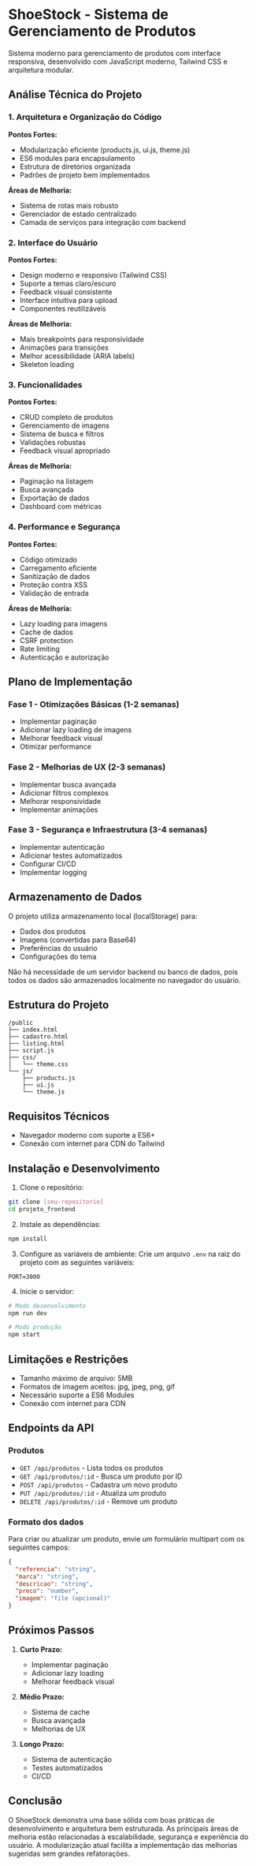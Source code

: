 # ShoeStock - Sistema de Gerenciamento de Produtos

Sistema moderno para gerenciamento de produtos com interface responsiva, desenvolvido com JavaScript moderno, Tailwind CSS e arquitetura modular.

## Análise Técnica do Projeto

### 1. Arquitetura e Organização do Código

**Pontos Fortes:**
- Modularização eficiente (products.js, ui.js, theme.js)
- ES6 modules para encapsulamento
- Estrutura de diretórios organizada
- Padrões de projeto bem implementados

**Áreas de Melhoria:**
- Sistema de rotas mais robusto
- Gerenciador de estado centralizado
- Camada de serviços para integração com backend

### 2. Interface do Usuário

**Pontos Fortes:**
- Design moderno e responsivo (Tailwind CSS)
- Suporte a temas claro/escuro
- Feedback visual consistente
- Interface intuitiva para upload
- Componentes reutilizáveis

**Áreas de Melhoria:**
- Mais breakpoints para responsividade
- Animações para transições
- Melhor acessibilidade (ARIA labels)
- Skeleton loading

### 3. Funcionalidades

**Pontos Fortes:**
- CRUD completo de produtos
- Gerenciamento de imagens
- Sistema de busca e filtros
- Validações robustas
- Feedback visual apropriado

**Áreas de Melhoria:**
- Paginação na listagem
- Busca avançada
- Exportação de dados
- Dashboard com métricas

### 4. Performance e Segurança

**Pontos Fortes:**
- Código otimizado
- Carregamento eficiente
- Sanitização de dados
- Proteção contra XSS
- Validação de entrada

**Áreas de Melhoria:**
- Lazy loading para imagens
- Cache de dados
- CSRF protection
- Rate limiting
- Autenticação e autorização

## Plano de Implementação

### Fase 1 - Otimizações Básicas (1-2 semanas)
- Implementar paginação
- Adicionar lazy loading de imagens
- Melhorar feedback visual
- Otimizar performance

### Fase 2 - Melhorias de UX (2-3 semanas)
- Implementar busca avançada
- Adicionar filtros complexos
- Melhorar responsividade
- Implementar animações

### Fase 3 - Segurança e Infraestrutura (3-4 semanas)
- Implementar autenticação
- Adicionar testes automatizados
- Configurar CI/CD
- Implementar logging

## Armazenamento de Dados

O projeto utiliza armazenamento local (localStorage) para:
- Dados dos produtos
- Imagens (convertidas para Base64)
- Preferências do usuário
- Configurações do tema

Não há necessidade de um servidor backend ou banco de dados, pois todos os dados são armazenados localmente no navegador do usuário.

## Estrutura do Projeto

```
/public
├── index.html
├── cadastro.html
├── listing.html
├── script.js
├── css/
│   └── theme.css
└── js/
    ├── products.js
    ├── ui.js
    └── theme.js
```

## Requisitos Técnicos

- Navegador moderno com suporte a ES6+
- Conexão com internet para CDN do Tailwind

## Instalação e Desenvolvimento

1. Clone o repositório:
```bash
git clone [seu-repositorio]
cd projeto_frontend
```

2. Instale as dependências:
```bash
npm install
```

3. Configure as variáveis de ambiente:
Crie um arquivo `.env` na raiz do projeto com as seguintes variáveis:
```env
PORT=3000
```

4. Inicie o servidor:
```bash
# Modo desenvolvimento
npm run dev

# Modo produção
npm start
```

## Limitações e Restrições

- Tamanho máximo de arquivo: 5MB
- Formatos de imagem aceitos: jpg, jpeg, png, gif
- Necessário suporte a ES6 Modules
- Conexão com internet para CDN

## Endpoints da API

### Produtos

- `GET /api/produtos` - Lista todos os produtos
- `GET /api/produtos/:id` - Busca um produto por ID
- `POST /api/produtos` - Cadastra um novo produto
- `PUT /api/produtos/:id` - Atualiza um produto
- `DELETE /api/produtos/:id` - Remove um produto

### Formato dos dados

Para criar ou atualizar um produto, envie um formulário multipart com os seguintes campos:

```json
{
  "referencia": "string",
  "marca": "string",
  "descricao": "string",
  "preco": "number",
  "imagem": "file (opcional)"
}
```

## Próximos Passos

1. **Curto Prazo:**
   - Implementar paginação
   - Adicionar lazy loading
   - Melhorar feedback visual

2. **Médio Prazo:**
   - Sistema de cache
   - Busca avançada
   - Melhorias de UX

3. **Longo Prazo:**
   - Sistema de autenticação
   - Testes automatizados
   - CI/CD

## Conclusão

O ShoeStock demonstra uma base sólida com boas práticas de desenvolvimento e arquitetura bem estruturada. As principais áreas de melhoria estão relacionadas à escalabilidade, segurança e experiência do usuário. A modularização atual facilita a implementação das melhorias sugeridas sem grandes refatorações.
